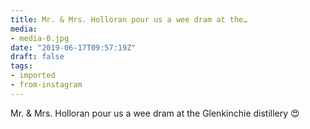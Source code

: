 ```yaml
---
title: Mr. & Mrs. Holloran pour us a wee dram at the…
media:
- media-0.jpg
date: "2019-06-17T09:57:19Z"
draft: false
tags:
- imported
- from-instagram
---
```

Mr. & Mrs. Holloran pour us a wee dram at the Glenkinchie distillery 😍
